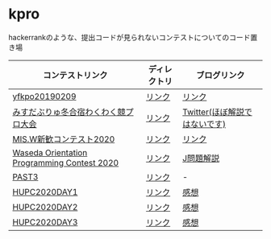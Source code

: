 # kpro

hackerrankのような、提出コードが見られないコンテストについてのコード置き場

| コンテストリンク | ディレクトリ | ブログリンク |
|-|-|-|
| [yfkpo20190209](https://www.hackerrank.com/contests/yfkpo20190209/challenges) | [リンク](https://github.com/emtsubasa/kpro/tree/master/yfkpo20190209) | [リンク](https://emtubasa.hateblo.jp/entry/2019/02/12/210000) |
| [みすだぶりゅ冬合宿わくわく競プロ大会](https://www.hackerrank.com/contests/misw-wintercontest2020/challenges) | [リンク](https://github.com/emtsubasa/kpro/tree/master/misw-wintercontest2020) | [Twitter(ほぼ解説ではないです)](https://twitter.com/emtsu_ba/status/1234782235598868480) |
| [MIS.W新歓コンテスト2020](https://www.hackerrank.com/contests/misw-welcomecontest2020/challenges) | [リンク](https://github.com/emtsubasa/kpro/tree/master/misw-welcomecontest2020) | [リンク](https://emtubasa.hateblo.jp/entry/2020/04/23/210517) |
| [Waseda Orientation Programming Contest 2020](https://wpcs2.herokuapp.com/contests/12) | [リンク](https://github.com/emtsubasa/kpro/tree/master/wasedaorientation2020) | [J問題解説](https://emtubasa.hateblo.jp/entry/2020/05/16/162609) |
| [PAST3](https://atcoder.jp/contests/past202005-open) | [リンク](https://github.com/emtsubasa/kpro/tree/master/past3) | - |
| [HUPC2020DAY1](https://onlinejudge.u-aizu.ac.jp/services/room.html#HUPC2020Day1/info) | [リンク](https://github.com/emtsubasa/kpro/tree/master/hupc2020/day1) | [感想](https://emtubasa.hateblo.jp/entry/2020/09/14/165634) | 
| [HUPC2020DAY2](https://onlinejudge.u-aizu.ac.jp/services/room.html#HUPC2020Day2/info) | [リンク](https://github.com/emtsubasa/kpro/tree/master/hupc2020/day2) | [感想](https://emtubasa.hateblo.jp/entry/2020/09/15/190918) | 
| [HUPC2020DAY3](https://onlinejudge.u-aizu.ac.jp/services/room.html#HUPC2020Day3/info) | [リンク](https://github.com/emtsubasa/kpro/tree/master/hupc2020/day3) | [感想](https://emtubasa.hateblo.jp/entry/2020/09/16/214444) | 